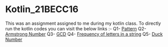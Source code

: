 # Kotlin_21BECC16
This was an assignment assigned to me during my kotlin class. 
To directly run the kotlin codes you can visit the below links :-
Q1- [Pattern](https://pl.kotl.in/3aL9iKeKC?from=1&to=17)
Q2- [Armstrong Number](https://pl.kotl.in/nzj2xrmaL?from=19&to=32)
Q3- [GCD](https://pl.kotl.in/tR_tME9kt?from=34&to=48)
Q4- [Frequency of letters in a string](https://pl.kotl.in/enrhHPQ8p?from=51&to=61)
Q5- [Duck Number](https://pl.kotl.in/K0d6oCG4O?from=62&to=78)
